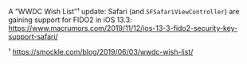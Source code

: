 A “WWDC Wish List”¹ update:
Safari (and `SFSafariViewController`) are gaining support for FIDO2 in iOS 13.3: https://www.macrumors.com/2019/11/12/ios-13-3-fido2-security-key-support-safari/

¹ https://smockle.com/blog/2019/06/03/wwdc-wish-list/